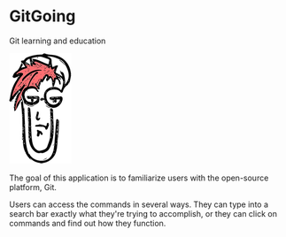 # GitGoing
Git learning and education

![alt text](./GitGoingApp/assets/antiClippy.png "anti-clippy")

The goal of this application is to familiarize users with the open-source platform, Git. 

Users can access the commands in several ways. They can type into a search bar exactly what they're trying to accomplish, or they can click on commands and find out how they function.
